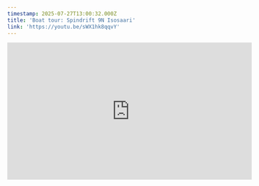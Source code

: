 ```yaml
---
timestamp: 2025-07-27T13:00:32.000Z
title: 'Boat tour: Spindrift 9N Isosaari'
link: 'https://youtu.be/sWX1hk8qqvY'
---
```

<iframe width="560" height="315" src="https://www.youtube.com/embed/sWX1hk8qqvY?si=sWcuGZnIYkX_cOSH" title="YouTube video player" frameborder="0" allow="accelerometer; autoplay; clipboard-write; encrypted-media; gyroscope; picture-in-picture; web-share" referrerpolicy="strict-origin-when-cross-origin" allowfullscreen></iframe>
